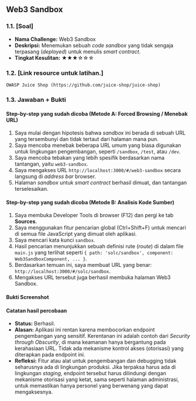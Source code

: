 ## Web3 Sandbox

### 1.1. [Soal]

-   **Nama Challenge:** Web3 Sandbox
-   **Deskripsi:** Menemukan sebuah *code sandbox* yang tidak sengaja terpasang (*deployed*) untuk menulis *smart contract*.
-   **Tingkat Kesulitan:** ★★★☆☆☆

### 1.2. [Link resource untuk latihan.]

`OWASP Juice Shop (https://github.com/juice-shop/juice-shop)`

### 1.3. Jawaban + Bukti

#### Step-by-step yang sudah dicoba (Metode A: Forced Browsing / Menebak URL)

1.  Saya mulai dengan hipotesis bahwa *sandbox* ini berada di sebuah URL yang tersembunyi dan tidak tertaut dari halaman mana pun.
2.  Saya mencoba menebak beberapa URL umum yang biasa digunakan untuk lingkungan pengembangan, seperti `/sandbox`, `/test`, atau `/dev`.
3.  Saya mencoba tebakan yang lebih spesifik berdasarkan nama tantangan, yaitu `web3-sandbox`.
4.  Saya mengakses URL `http://localhost:3000/#/web3-sandbox` secara langsung di *address bar* browser.
5.  Halaman *sandbox* untuk *smart contract* berhasil dimuat, dan tantangan terselesaikan.

#### Step-by-step yang sudah dicoba (Metode B: Analisis Kode Sumber)

1.  Saya membuka Developer Tools di browser (F12) dan pergi ke tab **Sources**.
2.  Saya menggunakan fitur pencarian global (Ctrl+Shift+F) untuk mencari di semua file JavaScript yang dimuat oleh aplikasi.
3.  Saya mencari kata kunci `sandbox`.
4.  Hasil pencarian menunjukkan sebuah definisi rute (*route*) di dalam file `main.js` yang terlihat seperti `{ path: 'solc/sandbox', component: Web3SandboxComponent, ... }`.
5.  Berdasarkan temuan ini, saya membuat URL yang benar: `http://localhost:3000/#/solc/sandbox`.
6.  Mengakses URL tersebut juga berhasil membuka halaman Web3 Sandbox.

#### Bukti Screenshot


#### Catatan hasil percobaan

-   **Status:** Berhasil.
-   **Alasan:** Aplikasi ini rentan karena membocorkan endpoint pengembangan yang sensitif. Kerentanan ini adalah contoh dari *Security through Obscurity*, di mana keamanan hanya bergantung pada kerahasiaan URL. Tidak ada mekanisme kontrol akses (otorisasi) yang diterapkan pada endpoint ini.
-   **Refleksi:** Fitur atau alat untuk pengembangan dan debugging tidak seharusnya ada di lingkungan produksi. Jika terpaksa harus ada di lingkungan *staging*, endpoint tersebut harus dilindungi dengan mekanisme otorisasi yang ketat, sama seperti halaman administrasi, untuk memastikan hanya personel yang berwenang yang dapat mengaksesnya.